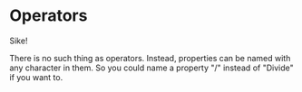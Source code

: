 # Operators

Sike!

There is no such thing as operators.
Instead, properties can be named with any character in them.
So you could name a property "/" instead of "Divide" if you want to.